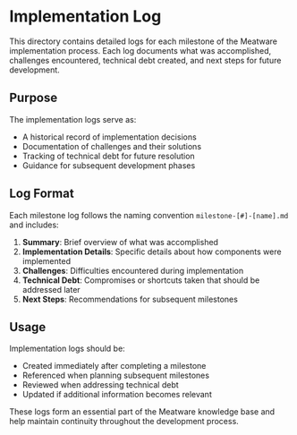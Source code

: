 # Implementation Log

This directory contains detailed logs for each milestone of the Meatware implementation process. Each log documents what was accomplished, challenges encountered, technical debt created, and next steps for future development.

## Purpose

The implementation logs serve as:
- A historical record of implementation decisions
- Documentation of challenges and their solutions
- Tracking of technical debt for future resolution
- Guidance for subsequent development phases

## Log Format

Each milestone log follows the naming convention `milestone-[#]-[name].md` and includes:

1. **Summary**: Brief overview of what was accomplished
2. **Implementation Details**: Specific details about how components were implemented
3. **Challenges**: Difficulties encountered during implementation
4. **Technical Debt**: Compromises or shortcuts taken that should be addressed later
5. **Next Steps**: Recommendations for subsequent milestones

## Usage

Implementation logs should be:
- Created immediately after completing a milestone
- Referenced when planning subsequent milestones
- Reviewed when addressing technical debt
- Updated if additional information becomes relevant

These logs form an essential part of the Meatware knowledge base and help maintain continuity throughout the development process.